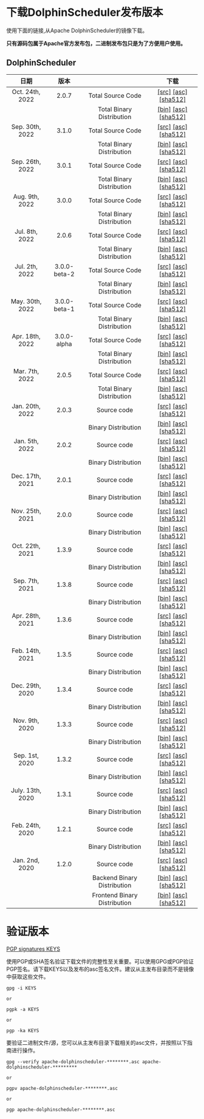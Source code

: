 # 下载DolphinScheduler发布版本

使用下面的链接,从Apache DolphinScheduler的镜像下载。

**只有源码包属于Apache官方发布包，二进制发布包只是为了方便用户使用。**

## DolphinScheduler
| 日期 | 版本| | 下载 |
|:---:|:--:|:--:|:--:|
| Oct. 24th, 2022 | 2.0.7 | Total Source Code | [[src]](https://www.apache.org/dyn/closer.lua/dolphinscheduler/2.0.7/apache-dolphinscheduler-2.0.7-src.tar.gz) [[asc]](https://downloads.apache.org/dolphinscheduler/2.0.7/apache-dolphinscheduler-2.0.7-src.tar.gz.asc) [[sha512]](https://downloads.apache.org/dolphinscheduler/2.0.7/apache-dolphinscheduler-2.0.7-src.tar.gz.sha512) |
|  | | Total Binary Distribution | [[bin]](https://www.apache.org/dyn/closer.lua/dolphinscheduler/2.0.7/apache-dolphinscheduler-2.0.7-bin.tar.gz) [[asc]](https://downloads.apache.org/dolphinscheduler/2.0.7/apache-dolphinscheduler-2.0.7-bin.tar.gz.asc) [[sha512]](https://downloads.apache.org/dolphinscheduler/2.0.7/apache-dolphinscheduler-2.0.7-bin.tar.gz.sha512) |
| Sep. 30th, 2022 | 3.1.0 | Total Source Code | [[src]](https://www.apache.org/dyn/closer.lua/dolphinscheduler/3.1.0/apache-dolphinscheduler-3.1.0-src.tar.gz) [[asc]](https://downloads.apache.org/dolphinscheduler/3.1.0/apache-dolphinscheduler-3.1.0-src.tar.gz.asc) [[sha512]](https://downloads.apache.org/dolphinscheduler/3.1.0/apache-dolphinscheduler-3.1.0-src.tar.gz.sha512) |
|  | | Total Binary Distribution | [[bin]](https://www.apache.org/dyn/closer.lua/dolphinscheduler/3.1.0/apache-dolphinscheduler-3.1.0-bin.tar.gz) [[asc]](https://downloads.apache.org/dolphinscheduler/3.1.0/apache-dolphinscheduler-3.1.0-bin.tar.gz.asc) [[sha512]](https://downloads.apache.org/dolphinscheduler/3.1.0/apache-dolphinscheduler-3.1.0-bin.tar.gz.sha512) |
| Sep. 26th, 2022 | 3.0.1 | Total Source Code| [[src]](https://www.apache.org/dyn/closer.lua/dolphinscheduler/3.0.1/apache-dolphinscheduler-3.0.1-src.tar.gz) [[asc]](https://downloads.apache.org/dolphinscheduler/3.0.1/apache-dolphinscheduler-3.0.1-src.tar.gz.asc) [[sha512]](https://downloads.apache.org/dolphinscheduler/3.0.1/apache-dolphinscheduler-3.0.1-src.tar.gz.sha512)|
| | | Total Binary Distribution| [[bin]](https://www.apache.org/dyn/closer.lua/dolphinscheduler/3.0.1/apache-dolphinscheduler-3.0.1-bin.tar.gz) [[asc]](https://downloads.apache.org/dolphinscheduler/3.0.1/apache-dolphinscheduler-3.0.1-bin.tar.gz.asc) [[sha512]](https://downloads.apache.org/dolphinscheduler/3.0.1/apache-dolphinscheduler-3.0.1-bin.tar.gz.sha512)|
| Aug. 9th, 2022 | 3.0.0 | Total Source Code| [[src]](https://www.apache.org/dyn/closer.lua/dolphinscheduler/3.0.0/apache-dolphinscheduler-3.0.0-src.tar.gz) [[asc]](https://downloads.apache.org/dolphinscheduler/3.0.0/apache-dolphinscheduler-3.0.0-src.tar.gz.asc) [[sha512]](https://downloads.apache.org/dolphinscheduler/3.0.0/apache-dolphinscheduler-3.0.0-src.tar.gz.sha512)|
| | | Total Binary Distribution| [[bin]](https://www.apache.org/dyn/closer.lua/dolphinscheduler/3.0.0/apache-dolphinscheduler-3.0.0-bin.tar.gz) [[asc]](https://downloads.apache.org/dolphinscheduler/3.0.0/apache-dolphinscheduler-3.0.0-bin.tar.gz.asc) [[sha512]](https://downloads.apache.org/dolphinscheduler/3.0.0/apache-dolphinscheduler-3.0.0-bin.tar.gz.sha512)|
| Jul. 8th, 2022 | 2.0.6 | Total Source Code| [[src]](https://www.apache.org/dyn/closer.lua/dolphinscheduler/2.0.6/apache-dolphinscheduler-2.0.6-src.tar.gz) [[asc]](https://downloads.apache.org/dolphinscheduler/2.0.6/apache-dolphinscheduler-2.0.6-src.tar.gz.asc) [[sha512]](https://downloads.apache.org/dolphinscheduler/2.0.6/apache-dolphinscheduler-2.0.6-src.tar.gz.sha512)|
| | | Total Binary Distribution| [[bin]](https://www.apache.org/dyn/closer.lua/dolphinscheduler/2.0.6/apache-dolphinscheduler-2.0.6-bin.tar.gz) [[asc]](https://downloads.apache.org/dolphinscheduler/2.0.6/apache-dolphinscheduler-2.0.6-bin.tar.gz.asc) [[sha512]](https://downloads.apache.org/dolphinscheduler/2.0.6/apache-dolphinscheduler-2.0.6-bin.tar.gz.sha512)|
| Jul. 2th, 2022 | 3.0.0-beta-2 | Total Source Code| [[src]](https://www.apache.org/dyn/closer.lua/dolphinscheduler/3.0.0-beta-2/apache-dolphinscheduler-3.0.0-beta-2-src.tar.gz) [[asc]](https://downloads.apache.org/dolphinscheduler/3.0.0-beta-2/apache-dolphinscheduler-3.0.0-beta-2-src.tar.gz.asc) [[sha512]](https://downloads.apache.org/dolphinscheduler/3.0.0-beta-2/apache-dolphinscheduler-3.0.0-beta-2-src.tar.gz.sha512)|
| | | Total Binary Distribution| [[bin]](https://www.apache.org/dyn/closer.lua/dolphinscheduler/3.0.0-beta-2/apache-dolphinscheduler-3.0.0-beta-2-bin.tar.gz) [[asc]](https://downloads.apache.org/dolphinscheduler/3.0.0-beta-2/apache-dolphinscheduler-3.0.0-beta-2-bin.tar.gz.asc) [[sha512]](https://downloads.apache.org/dolphinscheduler/3.0.0-beta-2/apache-dolphinscheduler-3.0.0-beta-2-bin.tar.gz.sha512)|
| May. 30th, 2022 | 3.0.0-beta-1 | Total Source Code| [[src]](https://www.apache.org/dyn/closer.lua/dolphinscheduler/3.0.0-beta-1/apache-dolphinscheduler-3.0.0-beta-1-src.tar.gz) [[asc]](https://downloads.apache.org/dolphinscheduler/3.0.0-beta-1/apache-dolphinscheduler-3.0.0-beta-1-src.tar.gz.asc) [[sha512]](https://downloads.apache.org/dolphinscheduler/3.0.0-beta-1/apache-dolphinscheduler-3.0.0-beta-1-src.tar.gz.sha512)|
| | | Total Binary Distribution| [[bin]](https://www.apache.org/dyn/closer.lua/dolphinscheduler/3.0.0-beta-1/apache-dolphinscheduler-3.0.0-beta-1-bin.tar.gz) [[asc]](https://downloads.apache.org/dolphinscheduler/3.0.0-beta-1/apache-dolphinscheduler-3.0.0-beta-1-bin.tar.gz.asc) [[sha512]](https://downloads.apache.org/dolphinscheduler/3.0.0-beta-1/apache-dolphinscheduler-3.0.0-beta-1-bin.tar.gz.sha512)|
| Apr. 18th, 2022 | 3.0.0-alpha | Total Source Code| [[src]](https://www.apache.org/dyn/closer.lua/dolphinscheduler/3.0.0-alpha/apache-dolphinscheduler-3.0.0-alpha-src.tar.gz) [[asc]](https://downloads.apache.org/dolphinscheduler/3.0.0-alpha/apache-dolphinscheduler-3.0.0-alpha-src.tar.gz.asc) [[sha512]](https://downloads.apache.org/dolphinscheduler/3.0.0-alpha/apache-dolphinscheduler-3.0.0-alpha-src.tar.gz.sha512)|
| | | Total Binary Distribution| [[bin]](https://www.apache.org/dyn/closer.lua/dolphinscheduler/3.0.0-alpha/apache-dolphinscheduler-3.0.0-alpha-bin.tar.gz) [[asc]](https://downloads.apache.org/dolphinscheduler/3.0.0-alpha/apache-dolphinscheduler-3.0.0-alpha-bin.tar.gz.asc) [[sha512]](https://downloads.apache.org/dolphinscheduler/3.0.0-alpha/apache-dolphinscheduler-3.0.0-alpha-bin.tar.gz.sha512)|
| Mar. 7th, 2022 | 2.0.5 | Total Source Code| [[src]](https://www.apache.org/dyn/closer.lua/dolphinscheduler/2.0.5/apache-dolphinscheduler-2.0.5-src.tar.gz) [[asc]](https://downloads.apache.org/dolphinscheduler/2.0.5/apache-dolphinscheduler-2.0.5-src.tar.gz.asc) [[sha512]](https://downloads.apache.org/dolphinscheduler/2.0.5/apache-dolphinscheduler-2.0.5-src.tar.gz.sha512)|
| | | Total Binary Distribution| [[bin]](https://www.apache.org/dyn/closer.lua/dolphinscheduler/2.0.5/apache-dolphinscheduler-2.0.5-bin.tar.gz) [[asc]](https://downloads.apache.org/dolphinscheduler/2.0.5/apache-dolphinscheduler-2.0.5-bin.tar.gz.asc) [[sha512]](https://downloads.apache.org/dolphinscheduler/2.0.5/apache-dolphinscheduler-2.0.5-bin.tar.gz.sha512)|
| Jan. 20th, 2022 | 2.0.3 | Source code| [[src]](https://www.apache.org/dyn/closer.lua/dolphinscheduler/2.0.3/apache-dolphinscheduler-2.0.3-src.tar.gz) [[asc]](https://downloads.apache.org/dolphinscheduler/2.0.3/apache-dolphinscheduler-2.0.3-src.tar.gz.asc) [[sha512]](https://downloads.apache.org/dolphinscheduler/2.0.3/apache-dolphinscheduler-2.0.3-src.tar.gz.sha512)|
| | | Binary Distribution| [[bin]](https://www.apache.org/dyn/closer.lua/dolphinscheduler/2.0.3/apache-dolphinscheduler-2.0.3-bin.tar.gz) [[asc]](https://downloads.apache.org/dolphinscheduler/2.0.3/apache-dolphinscheduler-2.0.3-bin.tar.gz.asc) [[sha512]](https://downloads.apache.org/dolphinscheduler/2.0.3/apache-dolphinscheduler-2.0.3-bin.tar.gz.sha512)|
| Jan. 5th, 2022 | 2.0.2 | Source code| [[src]](https://www.apache.org/dyn/closer.lua/dolphinscheduler/2.0.2/apache-dolphinscheduler-2.0.2-src.tar.gz) [[asc]](https://downloads.apache.org/dolphinscheduler/2.0.2/apache-dolphinscheduler-2.0.2-src.tar.gz.asc) [[sha512]](https://downloads.apache.org/dolphinscheduler/2.0.2/apache-dolphinscheduler-2.0.2-src.tar.gz.sha512)|
| | | Binary Distribution| [[bin]](https://www.apache.org/dyn/closer.lua/dolphinscheduler/2.0.2/apache-dolphinscheduler-2.0.2-bin.tar.gz) [[asc]](https://downloads.apache.org/dolphinscheduler/2.0.2/apache-dolphinscheduler-2.0.2-bin.tar.gz.asc) [[sha512]](https://downloads.apache.org/dolphinscheduler/2.0.2/apache-dolphinscheduler-2.0.2-bin.tar.gz.sha512)|
| Dec. 17th, 2021 | 2.0.1 | Source code| [[src]](https://www.apache.org/dyn/closer.lua/dolphinscheduler/2.0.1/apache-dolphinscheduler-2.0.1-src.tar.gz) [[asc]](https://downloads.apache.org/dolphinscheduler/2.0.1/apache-dolphinscheduler-2.0.1-src.tar.gz.asc) [[sha512]](https://downloads.apache.org/dolphinscheduler/2.0.1/apache-dolphinscheduler-2.0.1-src.tar.gz.sha512)|
| | | Binary Distribution| [[bin]](https://www.apache.org/dyn/closer.lua/dolphinscheduler/2.0.1/apache-dolphinscheduler-2.0.1-bin.tar.gz) [[asc]](https://downloads.apache.org/dolphinscheduler/2.0.1/apache-dolphinscheduler-2.0.1-bin.tar.gz.asc) [[sha512]](https://downloads.apache.org/dolphinscheduler/2.0.1/apache-dolphinscheduler-2.0.1-bin.tar.gz.sha512)|
| Nov. 25th, 2021 | 2.0.0 | Source code| [[src]](https://www.apache.org/dyn/closer.lua/dolphinscheduler/2.0.0/apache-dolphinscheduler-2.0.0-src.tar.gz) [[asc]](https://downloads.apache.org/dolphinscheduler/2.0.0/apache-dolphinscheduler-2.0.0-src.tar.gz.asc) [[sha512]](https://downloads.apache.org/dolphinscheduler/2.0.0/apache-dolphinscheduler-2.0.0-src.tar.gz.sha512)|
| | | Binary Distribution| [[bin]](https://www.apache.org/dyn/closer.lua/dolphinscheduler/2.0.0/apache-dolphinscheduler-2.0.0-bin.tar.gz) [[asc]](https://downloads.apache.org/dolphinscheduler/2.0.0/apache-dolphinscheduler-2.0.0-bin.tar.gz.asc) [[sha512]](https://downloads.apache.org/dolphinscheduler/2.0.0/apache-dolphinscheduler-2.0.0-bin.tar.gz.sha512)|
| Oct. 22th, 2021 | 1.3.9 | Source code| [[src]](https://www.apache.org/dyn/closer.lua/dolphinscheduler/1.3.9/apache-dolphinscheduler-1.3.9-src.tar.gz) [[asc]](https://downloads.apache.org/dolphinscheduler/1.3.9/apache-dolphinscheduler-1.3.9-src.tar.gz.asc) [[sha512]](https://downloads.apache.org/dolphinscheduler/1.3.9/apache-dolphinscheduler-1.3.9-src.tar.gz.sha512)|
| | | Binary Distribution| [[bin]](https://www.apache.org/dyn/closer.lua/dolphinscheduler/1.3.9/apache-dolphinscheduler-1.3.9-bin.tar.gz) [[asc]](https://downloads.apache.org/dolphinscheduler/1.3.9/apache-dolphinscheduler-1.3.9-bin.tar.gz.asc) [[sha512]](https://downloads.apache.org/dolphinscheduler/1.3.9/apache-dolphinscheduler-1.3.9-bin.tar.gz.sha512)|
| Sep. 7th, 2021 | 1.3.8 | Source code| [[src]](https://www.apache.org/dyn/closer.lua/dolphinscheduler/1.3.8/apache-dolphinscheduler-1.3.8-src.tar.gz) [[asc]](https://downloads.apache.org/dolphinscheduler/1.3.8/apache-dolphinscheduler-1.3.8-src.tar.gz.asc) [[sha512]](https://downloads.apache.org/dolphinscheduler/1.3.8/apache-dolphinscheduler-1.3.8-src.tar.gz.sha512)|
| | | Binary Distribution| [[bin]](https://www.apache.org/dyn/closer.lua/dolphinscheduler/1.3.8/apache-dolphinscheduler-1.3.8-bin.tar.gz) [[asc]](https://downloads.apache.org/dolphinscheduler/1.3.8/apache-dolphinscheduler-1.3.8-bin.tar.gz.asc) [[sha512]](https://downloads.apache.org/dolphinscheduler/1.3.8/apache-dolphinscheduler-1.3.8-bin.tar.gz.sha512)|
| Apr. 28th, 2021 | 1.3.6 | Source code| [[src]](https://www.apache.org/dyn/closer.lua/dolphinscheduler/1.3.6/apache-dolphinscheduler-1.3.6-src.tar.gz) [[asc]](https://downloads.apache.org/dolphinscheduler/1.3.6/apache-dolphinscheduler-1.3.6-src.tar.gz.asc) [[sha512]](https://downloads.apache.org/dolphinscheduler/1.3.6/apache-dolphinscheduler-1.3.6-src.tar.gz.sha512)|
| | | Binary Distribution| [[bin]](https://www.apache.org/dyn/closer.lua/dolphinscheduler/1.3.6/apache-dolphinscheduler-1.3.6-bin.tar.gz) [[asc]](https://downloads.apache.org/dolphinscheduler/1.3.6/apache-dolphinscheduler-1.3.6-bin.tar.gz.asc) [[sha512]](https://downloads.apache.org/dolphinscheduler/1.3.6/apache-dolphinscheduler-1.3.6-bin.tar.gz.sha512)|
| Feb. 14th, 2021 | 1.3.5 | Source code| [[src]](https://www.apache.org/dyn/closer.lua/dolphinscheduler/1.3.5/apache-dolphinscheduler-incubating-1.3.5-src.zip) [[asc]](https://downloads.apache.org/dolphinscheduler/1.3.5/apache-dolphinscheduler-incubating-1.3.5-src.zip.asc) [[sha512]](https://downloads.apache.org/dolphinscheduler/1.3.5/apache-dolphinscheduler-incubating-1.3.5-src.zip.sha512)|
| | | Binary Distribution| [[bin]](https://www.apache.org/dyn/closer.lua/dolphinscheduler/1.3.5/apache-dolphinscheduler-incubating-1.3.5-dolphinscheduler-bin.tar.gz) [[asc]](https://downloads.apache.org/dolphinscheduler/1.3.5/apache-dolphinscheduler-incubating-1.3.5-dolphinscheduler-bin.tar.gz.asc) [[sha512]](https://downloads.apache.org/dolphinscheduler/1.3.5/apache-dolphinscheduler-incubating-1.3.5-dolphinscheduler-bin.tar.gz.sha512)|
| Dec. 29th, 2020 | 1.3.4 | Source code| [[src]](https://www.apache.org/dyn/closer.lua/dolphinscheduler/1.3.4/apache-dolphinscheduler-incubating-1.3.4-src.zip) [[asc]](https://downloads.apache.org/dolphinscheduler/1.3.4/apache-dolphinscheduler-incubating-1.3.4-src.zip.asc) [[sha512]](https://downloads.apache.org/dolphinscheduler/1.3.4/apache-dolphinscheduler-incubating-1.3.4-src.zip.sha512)|
| | | Binary Distribution| [[bin]](https://www.apache.org/dyn/closer.lua/dolphinscheduler/1.3.4/apache-dolphinscheduler-incubating-1.3.4-dolphinscheduler-bin.tar.gz) [[asc]](https://downloads.apache.org/dolphinscheduler/1.3.4/apache-dolphinscheduler-incubating-1.3.4-dolphinscheduler-bin.tar.gz.asc) [[sha512]](https://downloads.apache.org/dolphinscheduler/1.3.4/apache-dolphinscheduler-incubating-1.3.4-dolphinscheduler-bin.tar.gz.sha512)|
| Nov. 9th, 2020 | 1.3.3 | Source code| [[src]](https://www.apache.org/dyn/closer.lua/dolphinscheduler/1.3.3/apache-dolphinscheduler-incubating-1.3.3-src.zip) [[asc]](https://downloads.apache.org/dolphinscheduler/1.3.3/apache-dolphinscheduler-incubating-1.3.3-src.zip.asc) [[sha512]](https://downloads.apache.org/dolphinscheduler/1.3.3/apache-dolphinscheduler-incubating-1.3.3-src.zip.sha512)|
| | | Binary Distribution| [[bin]](https://www.apache.org/dyn/closer.lua/dolphinscheduler/1.3.3/apache-dolphinscheduler-incubating-1.3.3-dolphinscheduler-bin.tar.gz) [[asc]](https://downloads.apache.org/dolphinscheduler/1.3.3/apache-dolphinscheduler-incubating-1.3.3-dolphinscheduler-bin.tar.gz.asc) [[sha512]](https://downloads.apache.org/dolphinscheduler/1.3.3/apache-dolphinscheduler-incubating-1.3.3-dolphinscheduler-bin.tar.gz.sha512)|
| Sep. 1st, 2020 | 1.3.2 | Source code| [[src]](https://archive.apache.org/dist/incubator/dolphinscheduler/1.3.2/apache-dolphinscheduler-incubating-1.3.2-src.zip) [[asc]](https://archive.apache.org/dist/incubator/dolphinscheduler/1.3.2/apache-dolphinscheduler-incubating-1.3.2-src.zip.asc) [[sha512]](https://archive.apache.org/dist/incubator/dolphinscheduler/1.3.2/apache-dolphinscheduler-incubating-1.3.2-src.zip.sha512)|
| | | Binary Distribution| [[bin]](https://archive.apache.org/dist/incubator/dolphinscheduler/1.3.2/apache-dolphinscheduler-incubating-1.3.2-dolphinscheduler-bin.tar.gz) [[asc]](https://archive.apache.org/dist/incubator/dolphinscheduler/1.3.2/apache-dolphinscheduler-incubating-1.3.2-dolphinscheduler-bin.tar.gz.asc) [[sha512]](https://archive.apache.org/dist/incubator/dolphinscheduler/1.3.2/apache-dolphinscheduler-incubating-1.3.2-dolphinscheduler-bin.tar.gz.sha512)|
| July. 13th, 2020 | 1.3.1 | Source code| [[src]](https://archive.apache.org/dist/incubator/dolphinscheduler/1.3.1/apache-dolphinscheduler-incubating-1.3.1-src.zip) [[asc]](https://archive.apache.org/dist/incubator/dolphinscheduler/1.3.1/apache-dolphinscheduler-incubating-1.3.1-src.zip.asc) [[sha512]](https://archive.apache.org/dist/incubator/dolphinscheduler/1.3.1/apache-dolphinscheduler-incubating-1.3.1-src.zip.sha512)|
| | | Binary Distribution| [[bin]](https://archive.apache.org/dist/incubator/dolphinscheduler/1.3.1/apache-dolphinscheduler-incubating-1.3.1-dolphinscheduler-bin.tar.gz) [[asc]](https://archive.apache.org/dist/incubator/dolphinscheduler/1.3.1/apache-dolphinscheduler-incubating-1.3.1-dolphinscheduler-bin.tar.gz.asc) [[sha512]](https://archive.apache.org/dist/incubator/dolphinscheduler/1.3.1/apache-dolphinscheduler-incubating-1.3.1-dolphinscheduler-bin.tar.gz.sha512)|
| Feb. 24th, 2020 | 1.2.1 | Source code| [[src]](https://archive.apache.org/dist/incubator/dolphinscheduler/1.2.1/apache-dolphinscheduler-incubating-1.2.1-src.zip) [[asc]](https://archive.apache.org/dist/incubator/dolphinscheduler/1.2.1/apache-dolphinscheduler-incubating-1.2.1-src.zip.asc) [[sha512]](https://archive.apache.org/dist/incubator/dolphinscheduler/1.2.1/apache-dolphinscheduler-incubating-1.2.1-src.zip.sha512)|
| | | Binary Distribution| [[bin]](https://archive.apache.org/dist/incubator/dolphinscheduler/1.2.1/apache-dolphinscheduler-incubating-1.2.1-dolphinscheduler-bin.tar.gz) [[asc]](https://archive.apache.org/dist/incubator/dolphinscheduler/1.2.1/apache-dolphinscheduler-incubating-1.2.1-dolphinscheduler-bin.tar.gz.asc) [[sha512]](https://archive.apache.org/dist/incubator/dolphinscheduler/1.2.1/apache-dolphinscheduler-incubating-1.2.1-dolphinscheduler-bin.tar.gz.sha512)|
| Jan. 2nd, 2020 | 1.2.0 | Source code| [[src]](https://archive.apache.org/dist/incubator/dolphinscheduler/1.2.0/apache-dolphinscheduler-incubating-1.2.0-src.zip) [[asc]](https://archive.apache.org/dist/incubator/dolphinscheduler/1.2.0/apache-dolphinscheduler-incubating-1.2.0-src.zip.asc) [[sha512]](https://archive.apache.org/dist/incubator/dolphinscheduler/1.2.0/apache-dolphinscheduler-incubating-1.2.0-src.zip.sha512)|
| | | Backend Binary Distribution| [[bin]](https://archive.apache.org/dist/incubator/dolphinscheduler/1.2.0/apache-dolphinscheduler-incubating-1.2.0-dolphinscheduler-backend-bin.tar.gz) [[asc]](https://archive.apache.org/dist/incubator/dolphinscheduler/1.2.0/apache-dolphinscheduler-incubating-1.2.0-dolphinscheduler-backend-bin.tar.gz.asc) [[sha512]](https://archive.apache.org/dist/incubator/dolphinscheduler/1.2.0/apache-dolphinscheduler-incubating-1.2.0-dolphinscheduler-backend-bin.tar.gz.sha512)|
| | | Frontend Binary Distribution| [[bin]](https://archive.apache.org/dist/incubator/dolphinscheduler/1.2.0/apache-dolphinscheduler-incubating-1.2.0-dolphinscheduler-front-bin.tar.gz) [[asc]](https://archive.apache.org/dist/incubator/dolphinscheduler/1.2.0/apache-dolphinscheduler-incubating-1.2.0-dolphinscheduler-front-bin.tar.gz.asc) [[sha512]](https://archive.apache.org/dist/incubator/dolphinscheduler/1.2.0/apache-dolphinscheduler-incubating-1.2.0-dolphinscheduler-front-bin.tar.gz.sha512)|

# 验证版本
[PGP signatures KEYS](https://downloads.apache.org/dolphinscheduler/KEYS)

使用PGP或SHA签名验证下载文件的完整性至关重要。可以使用GPG或PGP验证PGP签名。请下载KEYS以及发布的asc签名文件。建议从主发布目录而不是镜像中获取这些文件。

```
gpg -i KEYS

or

pgpk -a KEYS

or

pgp -ka KEYS
```

要验证二进制文件/源，您可以从主发布目录下载相关的asc文件，并按照以下指南进行操作。

```
gpg --verify apache-dolphinscheduler-********.asc apache-dolphinscheduler-*********

or

pgpv apache-dolphinscheduler-********.asc

or

pgp apache-dolphinscheduler-********.asc
```

<br/>
